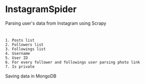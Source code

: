 # InstagramSpider
Parsing user's data from Instagram using Scrapy
#
    1. Posts list
    2. Followers list
    3. Followings list
    4. Username
    5. User ID
    6. For every follower and followings user parsing photo link
    7. Is private
    
Saving data in MongoDB
